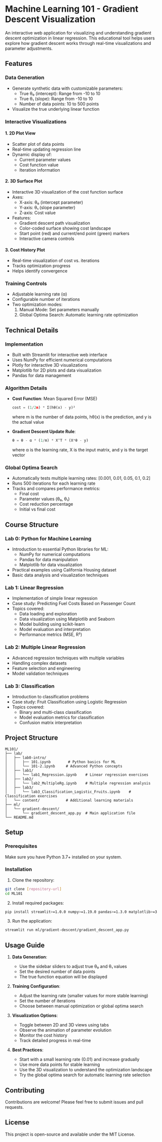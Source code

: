# Machine Learning 101 - Gradient Descent Visualization

An interactive web application for visualizing and understanding gradient descent optimization in linear regression. This educational tool helps users explore how gradient descent works through real-time visualizations and parameter adjustments.

## Features

### Data Generation
- Generate synthetic data with customizable parameters:
  - True θ₀ (intercept): Range from -10 to 10
  - True θ₁ (slope): Range from -10 to 10
  - Number of data points: 10 to 500 points
- Visualize the true underlying linear function

### Interactive Visualizations

#### 1. 2D Plot View
- Scatter plot of data points
- Real-time updating regression line
- Dynamic display of:
  - Current parameter values
  - Cost function value
  - Iteration information

#### 2. 3D Surface Plot
- Interactive 3D visualization of the cost function surface
- Axes:
  - X-axis: θ₀ (intercept parameter)
  - Y-axis: θ₁ (slope parameter)
  - Z-axis: Cost value
- Features:
  - Gradient descent path visualization
  - Color-coded surface showing cost landscape
  - Start point (red) and current/end point (green) markers
  - Interactive camera controls

#### 3. Cost History Plot
- Real-time visualization of cost vs. iterations
- Tracks optimization progress
- Helps identify convergence

### Training Controls
- Adjustable learning rate (α)
- Configurable number of iterations
- Two optimization modes:
  1. Manual Mode: Set parameters manually
  2. Global Optima Search: Automatic learning rate optimization

## Technical Details

### Implementation
- Built with Streamlit for interactive web interface
- Uses NumPy for efficient numerical computations
- Plotly for interactive 3D visualizations
- Matplotlib for 2D plots and data visualization
- Pandas for data management

### Algorithm Details
- **Cost Function**: Mean Squared Error (MSE)
  ```python
  cost = (1/2m) * Σ(hθ(x) - y)²
  ```
  where m is the number of data points, hθ(x) is the prediction, and y is the actual value

- **Gradient Descent Update Rule**:
  ```python
  θ = θ - α * (1/m) * X^T * (X*θ - y)
  ```
  where α is the learning rate, X is the input matrix, and y is the target vector

### Global Optima Search
- Automatically tests multiple learning rates: [0.001, 0.01, 0.05, 0.1, 0.2]
- Runs 500 iterations for each learning rate
- Tracks and compares performance metrics:
  - Final cost
  - Parameter values (θ₀, θ₁)
  - Cost reduction percentage
  - Initial vs final cost

## Course Structure

### Lab 0: Python for Machine Learning
- Introduction to essential Python libraries for ML:
  - NumPy for numerical computations
  - Pandas for data manipulation
  - Matplotlib for data visualization
- Practical examples using California Housing dataset
- Basic data analysis and visualization techniques

### Lab 1: Linear Regression
- Implementation of simple linear regression
- Case study: Predicting Fuel Costs Based on Passenger Count
- Topics covered:
  - Data loading and exploration
  - Data visualization using Matplotlib and Seaborn
  - Model building using scikit-learn
  - Model evaluation and interpretation
  - Performance metrics (MSE, R²)

### Lab 2: Multiple Linear Regression
- Advanced regression techniques with multiple variables
- Handling complex datasets
- Feature selection and engineering
- Model validation techniques

### Lab 3: Classification
- Introduction to classification problems
- Case study: Fruit Classification using Logistic Regression
- Topics covered:
  - Binary and multi-class classification
  - Model evaluation metrics for classification
  - Confusion matrix interpretation

## Project Structure
```
ML101/
├── lab/
│   ├── lab0-intro/
│   │   ├── 101.ipynb        # Python basics for ML
│   │   └── 101-2.ipynb     # Advanced Python concepts
│   ├── lab1/
│   │   └── lab1_Regression.ipynb    # Linear regression exercises
│   ├── lab2/
│   │   └── lab2_MultipleRg.ipynb    # Multiple regression analysis
│   ├── lab3/
│   │   └── lab3_Classification_Logistic_Fruits.ipynb    # Classification exercises
│   └── content/            # Additional learning materials
├── ml/
│   └── gradient-descent/
│       └── gradient_descent_app.py  # Main application file
└── README.md
```

## Setup

### Prerequisites
Make sure you have Python 3.7+ installed on your system.

### Installation
1. Clone the repository:
```bash
git clone [repository-url]
cd ML101
```

2. Install required packages:
```bash
pip install streamlit>=1.0.0 numpy>=1.19.0 pandas>=1.3.0 matplotlib>=3.4.0 plotly>=5.3.0
```

3. Run the application:
```bash
streamlit run ml/gradient-descent/gradient_descent_app.py
```

## Usage Guide

1. **Data Generation**:
   - Use the sidebar sliders to adjust true θ₀ and θ₁ values
   - Set the desired number of data points
   - The true function equation will be displayed

2. **Training Configuration**:
   - Adjust the learning rate (smaller values for more stable learning)
   - Set the number of iterations
   - Choose between manual optimization or global optima search

3. **Visualization Options**:
   - Toggle between 2D and 3D views using tabs
   - Observe the animation of parameter evolution
   - Monitor the cost history
   - Track detailed progress in real-time

4. **Best Practices**:
   - Start with a small learning rate (0.01) and increase gradually
   - Use more data points for stable learning
   - Use the 3D visualization to understand the optimization landscape
   - Try the global optima search for automatic learning rate selection

## Contributing
Contributions are welcome! Please feel free to submit issues and pull requests.

## License
This project is open-source and available under the MIT License.
